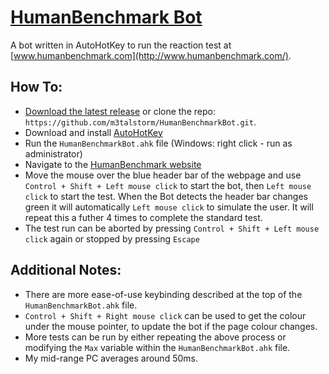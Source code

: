# [HumanBenchmark Bot](https://github.com/m3talstorm/HumanBenchmarkBot/)

A bot written in AutoHotKey to run the reaction test at [www.humanbenchmark.com](http://www.humanbenchmark.com/).

## How To:

* [Download the latest release](https://github.com/m3talstorm/HumanBenchmarkBot/archive/master.zip) or clone the repo: `https://github.com/m3talstorm/HumanBenchmarkBot.git`.
* Download and install [AutoHotKey](http://ahkscript.org/download/ahk-install.exe)
* Run the `HumanBenchmarkBot.ahk` file (Windows: right click - run as administrator)
* Navigate to the [HumanBenchmark website](http://www.humanbenchmark.com/tests/reactiontime)
* Move the mouse over the blue header bar of the webpage and use `Control + Shift + Left mouse click` to start the bot, then `Left mouse click` to start the test. When the Bot detects the header bar changes green it will automatically `Left mouse click` to simulate the user. It will repeat this a futher 4 times to complete the standard test.
* The test run can be aborted by pressing `Control + Shift + Left mouse click` again or stopped by pressing `Escape`


## Additional Notes:
* There are more ease-of-use keybinding described at the top of the `HumanBenchmarkBot.ahk` file.
* `Control + Shift + Right mouse click` can be used to get the colour under the mouse pointer, to update the bot if the page colour changes.
* More tests can be run by either repeating the above process or modifying the `Max` variable within the `HumanBenchmarkBot.ahk` file.
* My mid-range PC averages around 50ms.
